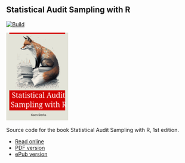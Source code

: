 ## Statistical Audit Sampling with R

[![Build](https://github.com/koenderks/sasr/actions/workflows/build-book.yaml/badge.svg)](https://github.com/koenderks/sasr/actions/workflows/build-book.yaml)

<p align='left'><img src='https://github.com/koenderks/sasr/raw/master/front-page.svg' width='33%'></p>

Source code for the book Statistical Audit Sampling with R, 1st edition.

- [Read online](https://koenderks.github.io/sasr/)
- [PDF version](https://koenderks.github.io/sasr/Statistical-Audit-Sampling-with-R.pdf)
- [ePub version](https://koenderks.github.io/sasr/Statistical-Audit-Sampling-with-R.epub)
